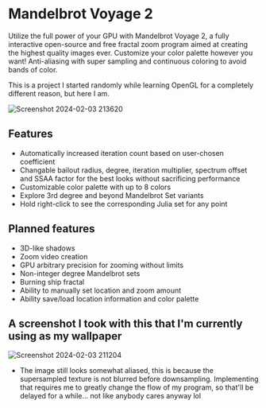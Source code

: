 # Mandelbrot Voyage 2
Utilize the full power of your GPU with Mandelbrot Voyage 2, a fully interactive open-source and free fractal zoom program aimed at creating the highest quality images ever. Customize your color palette however you want! Anti-aliasing with super sampling and continuous coloring to avoid bands of color.

This is a project I started randomly while learning OpenGL for a completely different reason, but here I am.

![Screenshot 2024-02-03 213620](https://github.com/Yilmaz4/MV2/assets/77583632/73a71d0a-652d-4e68-a0c7-82cbe16d41b0)

## Features
- Automatically increased iteration count based on user-chosen coefficient
- Changable bailout radius, degree, iteration multiplier, spectrum offset and SSAA factor for the best looks without sacrificing performance
- Customizable color palette with up to 8 colors
- Explore 3rd degree and beyond Mandelbrot Set variants
- Hold right-click to see the corresponding Julia set for any point

## Planned features
- 3D-like shadows
- Zoom video creation
- GPU arbitrary precision for zooming without limits
- Non-integer degree Mandelbrot sets
- Burning ship fractal
- Ability to manually set location and zoom amount
- Ability save/load location information and color palette

## A screenshot I took with this that I'm currently using as my wallpaper
![Screenshot 2024-02-03 211204](https://github.com/Yilmaz4/MV2/assets/77583632/b1e42990-d045-450c-8ff7-d4a6e00b47fc)

* The image still looks somewhat aliased, this is because the supersampled texture is not blurred before downsampling. Implementing that requires me to greatly change the flow of my program, so that'll be delayed for a while... not like anybody cares anyway lol
